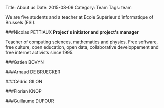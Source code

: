 Title: About us
Date: 2015-08-09
Category: Team
Tags: team

We are five students and a teacher at Ecole Supérieur d'informatique of Brussels (ESI).


###Nicolas PETTIAUX
**Project's initiator and project's manager**

Teacher of computing sciences, mathematics and physics.
Free software, free culture, open education, open data, collaborative developpement and free internet activists since 1995.

###Gatien BOVYN

###Arnaud DE BRUECKER

###Cédric GILON

###Florian KNOP

###Guillaume DUFOUR

